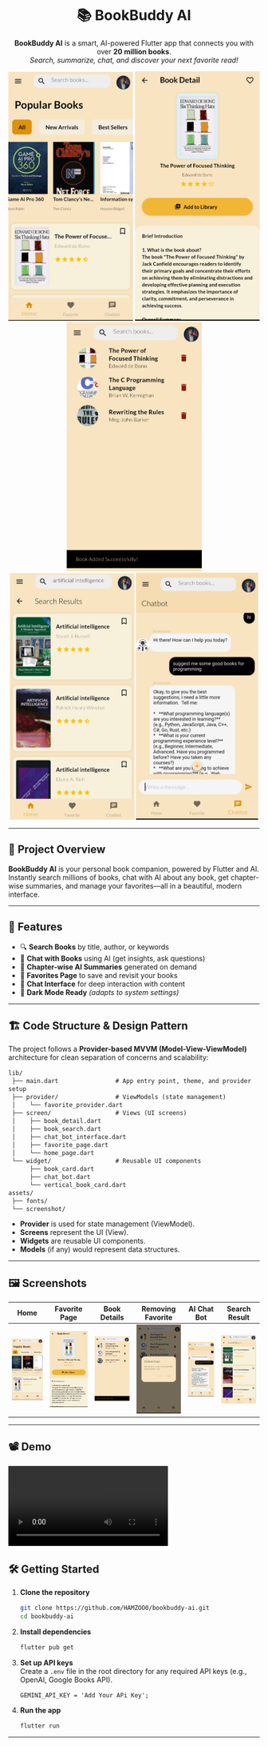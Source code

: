 <h1 align="center">📚 BookBuddy AI</h1>

<p align="center">
  <b>BookBuddy AI</b> is a smart, AI-powered Flutter app that connects you with over <b>20 million books</b>.<br>
  <i>Search, summarize, chat, and discover your next favorite read!</i>
</p>

<p align="center">
  <img src="./screenshot/Screenshot_20250522-111649.jpg" alt="BookBuddy Home" width="250"/>
  <img src="./screenshot/Screenshot_20250522-111707.jpg" alt="BookBuddy Search" width="250"/>
  <img src="./screenshot/Screenshot_20250522-111729.jpg" alt="BookBuddy Details" width="271"/>
  <img src="./screenshot/scrrenshot.jpeg" alt="BookBuddy Details" width="250"/>
  <img src="./screenshot/Screenshot_20250522-111821.jpg" alt="BookBuddy Details" width="245"/>


</p>

---

## 🌟 Project Overview

**BookBuddy AI** is your personal book companion, powered by Flutter and AI. Instantly search millions of books, chat with AI about any book, get chapter-wise summaries, and manage your favorites—all in a beautiful, modern interface.



---

## 🚀 Features

- 🔍 **Search Books** by title, author, or keywords
- 🤖 **Chat with Books** using AI (get insights, ask questions)
- 📑 **Chapter-wise AI Summaries** generated on demand
- 📌 **Favorites Page** to save and revisit your books
- 💬 **Chat Interface** for deep interaction with content
- 🌙 **Dark Mode Ready** *(adapts to system settings)*

---


## 🏗️ Code Structure & Design Pattern

The project follows a **Provider-based MVVM (Model-View-ViewModel)** architecture for clean separation of concerns and scalability:

```
lib/
 ├── main.dart                # App entry point, theme, and provider setup
 ├── provider/                # ViewModels (state management)
 │    └── favorite_provider.dart
 ├── screen/                  # Views (UI screens)
 │    ├── book_detail.dart
 │    ├── book_search.dart
 │    ├── chat_bot_interface.dart
 │    ├── favorite_page.dart
 │    └── home_page.dart
 └── widget/                  # Reusable UI components
      ├── book_card.dart
      ├── chat_bot.dart
      └── vertical_book_card.dart
assets/
 ├── fonts/
 └── screenshot/
```

- **Provider** is used for state management (ViewModel).
- **Screens** represent the UI (View).
- **Widgets** are reusable UI components.
- **Models** (if any) would represent data structures.

---


## 🖼️ Screenshots

| Home | Favorite Page | Book Details | Removing Favorite | AI Chat Bot | Search Result |
|:----:|:--------------:|:------------:|:---------:|:--------------:|:--------------:|
| ![Home](./screenshot/Screenshot_20250522-111649.jpg) | ![Search](./screenshot/Screenshot_20250522-111707.jpg) | ![Details](./screenshot/Screenshot_20250522-111729.jpg) | ![Dark](./screenshot/Screenshot_20250522-111736.jpg) | ![Error](./screenshot/Screenshot_20250522-111821.jpg) | ![ Search Result](./screenshot/scrrenshot.jpeg) |

---

## 📽️ Demo 
<video controls src="./video/screen-20250522-112031 (1) (1).mp4" title="Title" width="320"></video>

## 🛠️ Getting Started

1. **Clone the repository**
   ```bash
   git clone https://github.com/HAMZOO0/bookbuddy-ai.git
   cd bookbuddy-ai
   ```

2. **Install dependencies**
   ```bash
   flutter pub get
   ```

3. **Set up API keys**  
   Create a `.env` file in the root directory for any required API keys (e.g., OpenAI, Google Books API).
   ``` 
   GEMINI_API_KEY = 'Add Your APi Key';
   ```

4. **Run the app**
   ```bash
   flutter run
   ```

---

